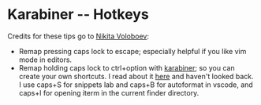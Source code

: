 # Karabiner -- Hotkeys

Credits for these tips go to [Nikita Voloboev](https://medium.com/@nikitavoloboev/karabiner-god-mode-7407a5ddc8f6):

* Remap pressing caps lock to escape; especially helpful if you like vim mode in editors.
* Remap holding caps lock to ctrl+option with [karabiner](https://pqrs.org/osx/karabiner/); so you can create your own shortcuts. I read about it [here](https://medium.com/@nikitavoloboev/karabiner-god-mode-7407a5ddc8f6) and haven't looked back. I use caps+S for snippets lab and caps+B for autoformat in vscode, and caps+I for opening iterm in the current finder directory.



